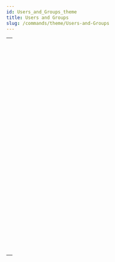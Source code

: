 ```yaml
---
id: Users_and_Groups_theme
title: Users and Groups
slug: /commands/theme/Users-and-Groups
---
```



||
|---|
|[<!-- INCLUDE #_command_.BLOB TO USERS.Syntax -->](../../commands-legacy/blob-to-users.md)<br/>|
|[<!-- INCLUDE #_command_.CHANGE CURRENT USER.Syntax -->](../../commands-legacy/change-current-user.md)<br/>|
|[<!-- INCLUDE #_command_.CHANGE PASSWORD.Syntax -->](../../commands-legacy/change-password.md)<br/>|
|[<!-- INCLUDE #_command_.Current user.Syntax -->](../../commands-legacy/current-user.md)<br/>|
|[<!-- INCLUDE #_command_.DELETE USER.Syntax -->](../../commands-legacy/delete-user.md)<br/>|
|[<!-- INCLUDE #_command_.EDIT ACCESS.Syntax -->](../../commands-legacy/edit-access.md)<br/>|
|[<!-- INCLUDE #_command_.Get default user.Syntax -->](../../commands-legacy/get-default-user.md)<br/>|
|[<!-- INCLUDE #_command_.Get group access.Syntax -->](../../commands-legacy/get-group-access.md)<br/>|
|[<!-- INCLUDE #_command_.GET GROUP LIST.Syntax -->](../../commands-legacy/get-group-list.md)<br/>|
|[<!-- INCLUDE #_command_.GET GROUP PROPERTIES.Syntax -->](../../commands-legacy/get-group-properties.md)<br/>|
|[<!-- INCLUDE #_command_.Get plugin access.Syntax -->](../../commands-legacy/get-plugin-access.md)<br/>|
|[<!-- INCLUDE #_command_.GET USER LIST.Syntax -->](../../commands-legacy/get-user-list.md)<br/>|
|[<!-- INCLUDE #_command_.GET USER PROPERTIES.Syntax -->](../../commands-legacy/get-user-properties.md)<br/>|
|[<!-- INCLUDE #_command_.Is user deleted.Syntax -->](../../commands-legacy/is-user-deleted.md)<br/>|
|[<!-- INCLUDE #_command_.SET GROUP ACCESS.Syntax -->](../../commands-legacy/set-group-access.md)<br/>|
|[<!-- INCLUDE #_command_.Set group properties.Syntax -->](../../commands-legacy/set-group-properties.md)<br/>|
|[<!-- INCLUDE #_command_.SET PLUGIN ACCESS.Syntax -->](../../commands-legacy/set-plugin-access.md)<br/>|
|[<!-- INCLUDE #_command_.SET USER ALIAS.Syntax -->](../../commands-legacy/set-user-alias.md)<br/>|
|[<!-- INCLUDE #_command_.Set user properties.Syntax -->](../../commands-legacy/set-user-properties.md)<br/>|
|[<!-- INCLUDE #_command_.User in group.Syntax -->](../../commands-legacy/user-in-group.md)<br/>|
|[<!-- INCLUDE #_command_.USERS TO BLOB.Syntax -->](../../commands-legacy/users-to-blob.md)<br/>|
|[<!-- INCLUDE #_command_.Validate password.Syntax -->](../../commands-legacy/validate-password.md)<br/>|

